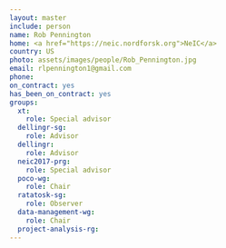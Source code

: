 ```yaml
---
layout: master
include: person
name: Rob Pennington
home: <a href="https://neic.nordforsk.org">NeIC</a>
country: US
photo: assets/images/people/Rob_Pennington.jpg
email: rlpennington1@gmail.com
phone:
on_contract: yes
has_been_on_contract: yes
groups:
  xt:
    role: Special advisor
  dellingr-sg:
    role: Advisor
  dellingr:
    role: Advisor
  neic2017-prg:
    role: Special advisor
  poco-wg:
    role: Chair
  ratatosk-sg:
    role: Observer
  data-management-wg:
    role: Chair
  project-analysis-rg:
---
```

